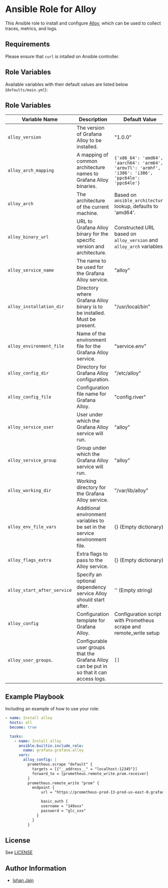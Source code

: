 # Ansible Role for Alloy

This Ansible role to install and configure [Alloy](https://grafana.com/docs/alloy/latest/), which can be used to collect traces, metrics, and logs.

## Requirements

Please ensure that `curl` is intalled on Ansible controller.

## Role Variables

Available variables with their default values are listed below (`defaults/main.yml`):

## Role Variables

| Variable Name         | Description                                                          | Default Value                                                       |
|-----------------------|----------------------------------------------------------------------|---------------------------------------------------------------------|
| `alloy_version`             | The version of Grafana Alloy to be installed.                        | "1.0.0"                                                             |
| `alloy_arch_mapping`        | A mapping of common architecture names to Grafana Alloy binaries.    | `{'x86_64': 'amd64', 'aarch64': 'arm64', 'armv7l': 'armhf', 'i386': 'i386', 'ppc64le': 'ppc64le'}` |
| `alloy_arch`                | The architecture of the current machine.                             | Based on `ansible_architecture` lookup, defaults to 'amd64'.       |
| `alloy_binary_url`          | URL to Grafana Alloy binary for the specific version and architecture. | Constructed URL based on `alloy_version` and `alloy_arch` variables.          |
| `alloy_service_name`        | The name to be used for the Grafana Alloy service.                   | "alloy"                                                            |
| `alloy_installation_dir`    | Directory where Grafana Alloy binary is to be installed. Must be present.   | "/usr/local/bin"                                                      |
| `alloy_environment_file`    | Name of the environment file for the Grafana Alloy service.          | "service.env"                                                      |
| `alloy_config_dir`          | Directory for Grafana Alloy configuration.                           | "/etc/alloy"                                                      |
| `alloy_config_file`         | Configuration file name for Grafana Alloy.                           | "config.river"                                                     |
| `alloy_service_user`        | User under which the Grafana Alloy service will run.                 | "alloy"                                                            |
| `alloy_service_group`       | Group under which the Grafana Alloy service will run.                | "alloy"                                                            |
| `alloy_working_dir`         | Working directory for the Grafana Alloy service.                     | "/var/lib/alloy"                                                      |
| `alloy_env_file_vars`       | Additional environment variables to be set in the service environment file. | {} (Empty dictionary)                                          |
| `alloy_flags_extra`   | Extra flags to pass to the Alloy service.                            | {} (Empty dictionary)                                              |
| `alloy_start_after_service` | Specify an optional dependency service Alloy should start after.     | '' (Empty string)                                                  |
| `alloy_config`              | Configuration template for Grafana Alloy.                            | Configuration script with Prometheus scrape and remote_write setup |
| `alloy_user_groups`.  | Configurable user groups that the Grafana Alloy can be put in so that it can access logs.  | `[]` |



## Example Playbook

Including an example of how to use your role:
```yaml
- name: Install alloy
  hosts: all
  become: true

  tasks:
    - name: Install alloy
      ansible.builtin.include_role:
        name: grafana.grafana.alloy
      vars:
        alloy_config: |
          prometheus.scrape "default" {
            targets = [{"__address__" = "localhost:12345"}]
            forward_to = [prometheus.remote_write.prom.receiver]
          }
          prometheus.remote_write "prom" {
            endpoint {
                url = "https://prometheus-prod-13-prod-us-east-0.grafana.net/api/prom/push"

                basic_auth {
                username = "149xxx"
                password = "glc_xxx"
              }
            }
          }
```

## License

See [LICENSE](https://github.com/grafana/grafana-ansible-collection/blob/main/LICENSE)

## Author Information

-   [Ishan Jain](https://github.com/ishanjainn)
